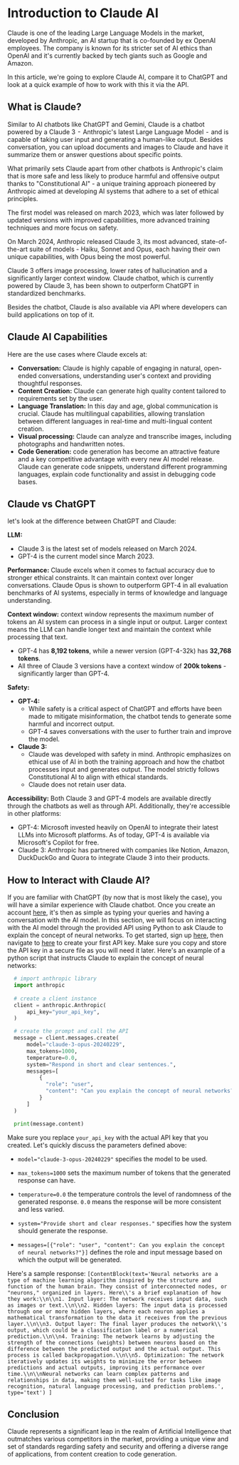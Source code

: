 # Introduction to Claude AI

Claude is one of the leading Large Language Models in the market, developed by Anthropic, an AI startup that is co-founded by ex OpenAI employees. The company is known for its stricter set of AI ethics than OpenAI and it's currently backed by tech giants such as Google and Amazon.

In this article, we're going to explore Claude AI, compare it to ChatGPT and look at a quick example of how to work with this it via the API.

## What is Claude?
Similar to AI chatbots like ChatGPT and Gemini, Claude is a chatbot powered by a Claude 3  -  Anthropic's latest Large Language Model  -  and is capable of taking user input and generating a human-like output. Besides conversation, you can upload documents and images to Claude and have it summarize them or answer questions about specific points.

What primarily sets Claude apart from other chatbots is Anthropic's claim that is more safe and less likely to produce harmful and offensive output thanks to "Constitutional AI" - a unique training approach pioneered by Anthropic aimed at developing AI systems that adhere to a set of ethical principles.

The first model was released on march 2023, which was later followed by updated versions with improved capabilities, more advanced training techniques and more focus on safety.

On March 2024, Anthropic released Claude 3, its most advanced, state-of-the-art suite of models - Haiku, Sonnet and Opus, each having their own unique capabilities, with Opus being the most powerful.

Claude 3 offers image processing, lower rates of hallucination and a significantly larger context window. Claude chatbot, which is currently powered by Claude 3, has been shown to outperform ChatGPT in standardized benchmarks.

Besides the chatbot, Claude is also available via API where developers can build applications on top of it.

## Claude AI Capabilities
Here are the use cases where Claude excels at:
- **Conversation:**
Claude is highly capable of engaging in natural, open-ended conversations, understanding user's context and providing thoughtful responses.
- **Content Creation:**
Claude can generate high quality content tailored to requirements set by the user.
- **Language Translation:**
In this day and age, global communication is crucial. Claude has multilingual capabilities, allowing translation between different languages in real-time and multi-lingual content creation.
- **Visual processing:**
Claude can analyze and transcribe images, including photographs and handwritten notes.
- **Code Generation:**
code generation has become an attractive feature and a key competitive advantage with every new AI model release. Claude can generate code snippets, understand different programming languages, explain code functionality and assist in debugging code bases.

## Claude vs ChatGPT
let's look at the difference between ChatGPT and Claude:

**LLM:**
- Claude 3 is the latest set of models released on March 2024.
- GPT-4 is the current model since March 2023.

**Performance:**
Claude excels when it comes to factual accuracy due to stronger ethical constraints. It can maintain context over longer conversations. Claude Opus is shown to outperform GPT-4 in all evaluation benchmarks of AI systems, especially in terms of knowledge and language understanding.

**Context window:**
context window represents the maximum number of tokens an AI system can process in a single input or output. Larger context means the LLM can handle longer text and maintain the context while processing that text.
- GPT-4 has **8,192 tokens**, while a newer version (GPT-4-32k) has **32,768 tokens**.
- All three of Claude 3 versions have a context window of **200k tokens** - significantly larger than GPT-4.

**Safety:**
- **GPT-4:**
  - While safety is a critical aspect of ChatGPT and efforts have been made to mitigate misinformation, the chatbot tends to generate some harmful and incorrect output.
  - GPT-4 saves conversations with the user to further train and improve the model.
- **Claude 3:**
  - Claude was developed with safety in mind. Anthropic emphasizes on ethical use of AI in both the training approach and how the chatbot processes input and generates output. The model strictly follows Constitutional AI to align with ethical standards.
  - Claude does not retain user data.

**Accessibility:**
Both Claude 3 and GPT-4 models are available directly through the chatbots as well as through API. Additionally, they're accessible in other platforms:
- GPT-4: Microsoft invested heavily on OpenAI to integrate their latest LLMs into Microsoft platforms. As of today, GPT-4 is available via Microsoft's Copilot for free.
- Claude 3: Anthropic has partnered with companies like Notion, Amazon, DuckDuckGo and Quora to integrate Claude 3 into their products.

## How to Interact with Claude AI?
If you are familiar with ChatGPT (by now that is most likely the case), you will have a similar experience with Claude chatbot. Once you create an account [here](https://claude.ai/chats), it's then as simple as typing your queries and having a conversation with the AI model.
In this section, we will focus on interacting with the AI model through the provided API using Python to ask Claude to explain the concept of neural networks.
To get started, sign up [here](https://console.anthropic.com/login), then navigate to [here](https://console.anthropic.com/settings/keys) to create your first API key. Make sure you copy and store the API key in a secure file as you will need it later.
Here's an example of a python script that instructs Claude to explain the concept of neural networks:
```python
  # import anthropic library
  import anthropic
  
  # create a client instance
  client = anthropic.Anthropic(
      api_key="your_api_key",
  )

  # create the prompt and call the API
  message = client.messages.create(
      model="claude-3-opus-20240229",
      max_tokens=1000,
      temperature=0.0,
      system="Respond in short and clear sentences.",
      messages=[
          {
            "role": "user",
            "content": "Can you explain the concept of neural networks?"
          }
      ]
  )

  print(message.content)
```

Make sure you replace `your_api_key` with the actual API key that you created.
Let's quickly discuss the parameters defined above:

- `model="claude-3-opus-20240229"` specifies the model to be used.

- `max_tokens=1000` sets the maximum number of tokens that the generated response can have.

- `temperature=0.0` the temperature controls the level of randomness of the generated response. `0.0` means the response will be more consistent and less varied.

- `system="Provide short and clear responses."` specifies how the system should generate the response.

- `messages=[{"role": "user", "content": Can you explain the concept of neural networks?"}]` defines the role and input message based on which the output will be generated.

Here's a sample response:
`[ContentBlock(text='Neural networks are a type of machine learning algorithm inspired by the structure and function of the human brain. They consist of interconnected nodes, or "neurons," organized in layers. Here\\'s a brief explanation of how they work:\\n\\n1. Input layer: The network receives input data, such as images or text.\\n\\n2. Hidden layers: The input data is processed through one or more hidden layers, where each neuron applies a mathematical transformation to the data it receives from the previous layer.\\n\\n3. Output layer: The final layer produces the network\\'s output, which could be a classification label or a numerical prediction.\\n\\n4. Training: The network learns by adjusting the strength of the connections (weights) between neurons based on the difference between the predicted output and the actual output. This process is called backpropagation.\\n\\n5. Optimization: The network iteratively updates its weights to minimize the error between predictions and actual outputs, improving its performance over time.\\n\\nNeural networks can learn complex patterns and relationships in data, making them well-suited for tasks like image recognition, natural language processing, and prediction problems.', type='text')
]`

## Conclusion
Claude represents a significant leap in the realm of Artificial Intelligence that outmatches various competitors in the market, providing a unique view and set of standards regarding safety and security and offering a diverse range of applications, from content creation to code generation.
